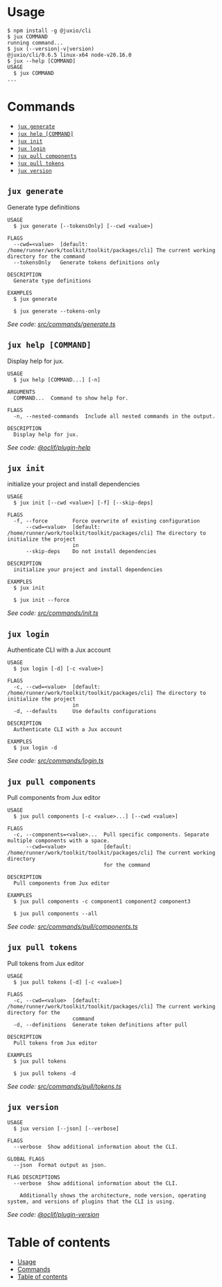 # Usage

  <!-- usage -->
```sh-session
$ npm install -g @juxio/cli
$ jux COMMAND
running command...
$ jux (--version|-v|version)
@juxio/cli/0.6.5 linux-x64 node-v20.16.0
$ jux --help [COMMAND]
USAGE
  $ jux COMMAND
...
```
<!-- usagestop -->

# Commands

  <!-- commands -->
* [`jux generate`](#jux-generate)
* [`jux help [COMMAND]`](#jux-help-command)
* [`jux init`](#jux-init)
* [`jux login`](#jux-login)
* [`jux pull components`](#jux-pull-components)
* [`jux pull tokens`](#jux-pull-tokens)
* [`jux version`](#jux-version)

## `jux generate`

Generate type definitions

```
USAGE
  $ jux generate [--tokensOnly] [--cwd <value>]

FLAGS
  --cwd=<value>  [default: /home/runner/work/toolkit/toolkit/packages/cli] The current working directory for the command
  --tokensOnly   Generate tokens definitions only

DESCRIPTION
  Generate type definitions

EXAMPLES
  $ jux generate

  $ jux generate --tokens-only
```

_See code: [src/commands/generate.ts](https://github.com/jux-io/toolkit/tree/%40juxio/cli%400.6.5/packages/cli/src/commands/generate.ts)_

## `jux help [COMMAND]`

Display help for jux.

```
USAGE
  $ jux help [COMMAND...] [-n]

ARGUMENTS
  COMMAND...  Command to show help for.

FLAGS
  -n, --nested-commands  Include all nested commands in the output.

DESCRIPTION
  Display help for jux.
```

_See code: [@oclif/plugin-help](https://github.com/oclif/plugin-help/tree/%40juxio/cli%406.2.6/packages/cli/src/commands/help.ts)_

## `jux init`

initialize your project and install dependencies

```
USAGE
  $ jux init [--cwd <value>] [-f] [--skip-deps]

FLAGS
  -f, --force        Force overwrite of existing configuration
      --cwd=<value>  [default: /home/runner/work/toolkit/toolkit/packages/cli] The directory to initialize the project
                     in
      --skip-deps    Do not install dependencies

DESCRIPTION
  initialize your project and install dependencies

EXAMPLES
  $ jux init

  $ jux init --force
```

_See code: [src/commands/init.ts](https://github.com/jux-io/toolkit/tree/%40juxio/cli%400.6.5/packages/cli/src/commands/init.ts)_

## `jux login`

Authenticate CLI with a Jux account

```
USAGE
  $ jux login [-d] [-c <value>]

FLAGS
  -c, --cwd=<value>  [default: /home/runner/work/toolkit/toolkit/packages/cli] The directory to initialize the project
                     in
  -d, --defaults     Use defaults configurations

DESCRIPTION
  Authenticate CLI with a Jux account

EXAMPLES
  $ jux login -d
```

_See code: [src/commands/login.ts](https://github.com/jux-io/toolkit/tree/%40juxio/cli%400.6.5/packages/cli/src/commands/login.ts)_

## `jux pull components`

Pull components from Jux editor

```
USAGE
  $ jux pull components [-c <value>...] [--cwd <value>]

FLAGS
  -c, --components=<value>...  Pull specific components. Separate multiple components with a space.
      --cwd=<value>            [default: /home/runner/work/toolkit/toolkit/packages/cli] The current working directory
                               for the command

DESCRIPTION
  Pull components from Jux editor

EXAMPLES
  $ jux pull components -c component1 component2 component3

  $ jux pull components --all
```

_See code: [src/commands/pull/components.ts](https://github.com/jux-io/toolkit/tree/%40juxio/cli%400.6.5/packages/cli/src/commands/pull/components.ts)_

## `jux pull tokens`

Pull tokens from Jux editor

```
USAGE
  $ jux pull tokens [-d] [-c <value>]

FLAGS
  -c, --cwd=<value>  [default: /home/runner/work/toolkit/toolkit/packages/cli] The current working directory for the
                     command
  -d, --definitions  Generate token definitions after pull

DESCRIPTION
  Pull tokens from Jux editor

EXAMPLES
  $ jux pull tokens

  $ jux pull tokens -d
```

_See code: [src/commands/pull/tokens.ts](https://github.com/jux-io/toolkit/tree/%40juxio/cli%400.6.5/packages/cli/src/commands/pull/tokens.ts)_

## `jux version`

```
USAGE
  $ jux version [--json] [--verbose]

FLAGS
  --verbose  Show additional information about the CLI.

GLOBAL FLAGS
  --json  Format output as json.

FLAG DESCRIPTIONS
  --verbose  Show additional information about the CLI.

    Additionally shows the architecture, node version, operating system, and versions of plugins that the CLI is using.
```

_See code: [@oclif/plugin-version](https://github.com/oclif/plugin-version/tree/%40juxio/cli%402.2.10/packages/cli/src/commands/version.ts)_
<!-- commandsstop -->

# Table of contents

  <!-- toc -->
* [Usage](#usage)
* [Commands](#commands)
* [Table of contents](#table-of-contents)
<!-- tocstop -->
